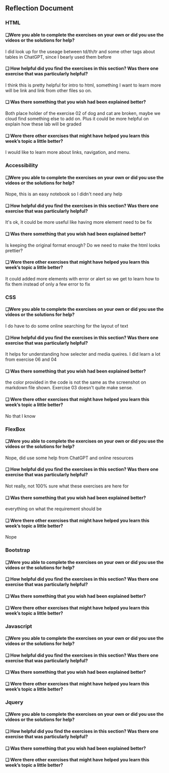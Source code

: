 ## Reflection Document

### HTML

#### ❏Were you able to complete the exercises on your own or did you use the videos or the solutions for help?

I did look up for the useage between td/th/tr and some other tags about tables
in ChatGPT, since I bearly used them before

#### ❏ How helpful did you find the exercises in this section? Was there one exercise that was particularly helpful?

I think this is pretty helpful for intro to html, something I want to learn more
will be link and link from other files so on.

#### ❏ Was there something that you wish had been explained better?

Both place holder of the exercise 02 of dog and cat are broken, maybe we cloud
find something else to add on. Plus it could be more helpful on explain how
these lab will be graded

#### ❏ Were there other exercises that might have helped you learn this week’s topic a little better?

I would like to learn more about links, navigation, and menu.

### Accessibility

#### ❏Were you able to complete the exercises on your own or did you use the videos or the solutions for help?

Nope, this is an easy notebook so I didn't need any help

#### ❏ How helpful did you find the exercises in this section? Was there one exercise that was particularly helpful?

It's ok, it could be more useful like having more element need to be fix

#### ❏ Was there something that you wish had been explained better?

Is keeping the original format enough? Do we need to make the html looks
prettier?

#### ❏ Were there other exercises that might have helped you learn this week’s topic a little better?

It could added more elements with error or alert so we get to learn how to fix
them instead of only a few error to fix

### CSS

#### ❏Were you able to complete the exercises on your own or did you use the videos or the solutions for help?

I do have to do some online searching for the layout of text

#### ❏ How helpful did you find the exercises in this section? Was there one exercise that was particularly helpful?

It helps for understanding how selecter and media queires. I did learn a lot
from exercise 06 and 04

#### ❏ Was there something that you wish had been explained better?

the color provided in the code is not the same as the screenshot on markdown
file shown. Exercise 03 doesn't quite make sense.

#### ❏ Were there other exercises that might have helped you learn this week’s topic a little better?

No that I know

### FlexBox

#### ❏Were you able to complete the exercises on your own or did you use the videos or the solutions for help?

Nope, did use some help from ChatGPT and online resources

#### ❏ How helpful did you find the exercises in this section? Was there one exercise that was particularly helpful?

Not really, not 100% sure what these exercises are here for

#### ❏ Was there something that you wish had been explained better?

everything on what the requirement should be

#### ❏ Were there other exercises that might have helped you learn this week’s topic a little better?

Nope

### Bootstrap

#### ❏Were you able to complete the exercises on your own or did you use the videos or the solutions for help?

#### ❏ How helpful did you find the exercises in this section? Was there one exercise that was particularly helpful?

#### ❏ Was there something that you wish had been explained better?

#### ❏ Were there other exercises that might have helped you learn this week’s topic a little better?

### Javascript

#### ❏Were you able to complete the exercises on your own or did you use the videos or the solutions for help?

#### ❏ How helpful did you find the exercises in this section? Was there one exercise that was particularly helpful?

#### ❏ Was there something that you wish had been explained better?

#### ❏ Were there other exercises that might have helped you learn this week’s topic a little better?

### Jquery

#### ❏Were you able to complete the exercises on your own or did you use the videos or the solutions for help?

#### ❏ How helpful did you find the exercises in this section? Was there one exercise that was particularly helpful?

#### ❏ Was there something that you wish had been explained better?

#### ❏ Were there other exercises that might have helped you learn this week’s topic a little better?
